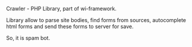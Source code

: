 <p>Crawler - PHP Library, part of wi-framework.</p>
<p>Library allow to parse site bodies, find forms from sources, autocomplete html forms and send these forms to server for save.</p>
<p>So, it is spam bot.</p>